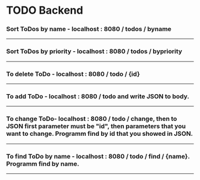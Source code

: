# TODO Backend

### Sort ToDos by name - localhost : 8080 / todos / byname

---

### Sort ToDos by priority - localhost : 8080 / todos / bypriority

--- 

### To delete ToDo - localhost : 8080 / todo / {id}

---

### To add ToDo - localhost : 8080 / todo and write JSON to body.

---

### To change ToDo- localhost : 8080 / todo / change, then to JSON first parameter must be "id", then parameters that you want to change. Programm find by id that you showed in JSON.

---

### To find ToDo by name - localhost : 8080 / todo / find / {name}. Programm find by name.

---
